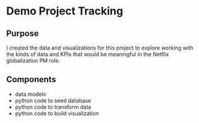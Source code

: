 # Demo Project Tracking
## Purpose
I created the data and visualizations for this project to explore working with the kinds of data and KPIs that would be meaningful in the Netflix globalization PM role.

## Components
- data models
- python code to seed database
- python code to transform data
- python code to build visualization
